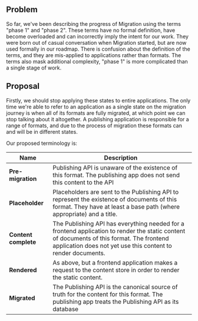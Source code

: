 ## Problem

So far, we've been describing the progress of Migration using the terms "phase 1" and "phase 2". These terms have no formal definition, have become overloaded and can incorrectly imply the intent for our work. They were born out of casual conversation when Migration started, but are now used formally in our roadmap. There is confusion about the definition of the terms, and they are mis-applied to applications rather than formats. The terms also mask additional complexity, "phase 1" is more complicated than a single stage of work.

## Proposal

Firstly, we should stop applying these states to entire applications. The only time we're able to refer to an application as a single state on the migration journey is when all of its formats are fully migrated, at which point we can stop talking about it altogether. A publishing application is responsible for a range of formats, and due to the process of migration these formats can and will be in different states.

Our proposed terminology is:

| Name | Description |
| --- | --- |
| **Pre-migration** | Publishing API is unaware of the existence of this format. The publishing app does not send this content to the API |
| **Placeholder** | Placeholders are sent to the Publishing API to represent the existence of documents of this format. They have at least a base path (where appropriate) and a title. |
| **Content complete** | The Publishing API has everything needed for a frontend application to render the static content of documents of this format. The frontend application does not yet use this content to render documents. |
| **Rendered** | As above, but a frontend application makes a request to the content store in order to render the static content. |
| **Migrated** | The Publishing API is the canonical source of truth for the content for this format. The publishing app treats the Publishing API as its database |

